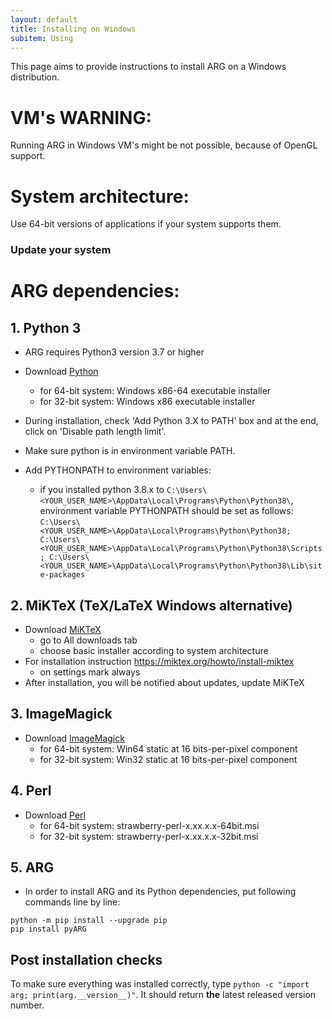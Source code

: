 ```yaml
---
layout: default
title: Installing on Windows
subitem: Using
---
```

This page aims to provide instructions to install ARG on a Windows distribution.

# VM's WARNING:
Running ARG in Windows VM's might be not possible, because of OpenGL support.

# System architecture:
Use 64-bit versions of applications if your system supports them.

### Update your system

# ARG dependencies:

## 1. Python 3

- ARG requires Python3 version 3.7 or higher

- Download [Python](https://www.python.org/downloads/windows/)
  - for 64-bit system: Windows x86-64 executable installer
  - for 32-bit system: Windows x86 executable installer

- During installation, check 'Add Python 3.X to PATH' box and at the end, click on 'Disable path length limit'.

- Make sure python is in environment variable PATH.

- Add PYTHONPATH to environment variables:

  - if you installed python 3.8.x to `C:\Users\<YOUR_USER_NAME>\AppData\Local\Programs\Python\Python38\`, environment variable PYTHONPATH should be set as follows:  
    `C:\Users\<YOUR_USER_NAME>\AppData\Local\Programs\Python\Python38;
    C:\Users\<YOUR_USER_NAME>\AppData\Local\Programs\Python\Python38\Scripts;
    C:\Users\<YOUR_USER_NAME>\AppData\Local\Programs\Python\Python38\Lib\site-packages`
    
## 2. MiKTeX (TeX/LaTeX Windows alternative)
- Download [MiKTeX](https://miktex.org/download)
  - go to All downloads tab
  - choose basic installer according to system architecture
- For installation instruction https://miktex.org/howto/install-miktex
  - on settings mark always
- After installation, you will be notified about updates, update MiKTeX

## 3. ImageMagick
- Download [ImageMagick](https://imagemagick.org/script/download.php#windows)
  - for 64-bit system: Win64 static at 16 bits-per-pixel component
  - for 32-bit system: Win32 static at 16 bits-per-pixel component

## 4. Perl
- Download [Perl](http://strawberryperl.com/)
  - for 64-bit system: strawberry-perl-x.xx.x.x-64bit.msi
  - for 32-bit system: strawberry-perl-x.xx.x.x-32bit.msi

## 5. ARG
- In order to install ARG and its Python dependencies, put following commands line by line:  
```
python -m pip install --upgrade pip
pip install pyARG
```

## Post installation checks

To make sure everything was installed correctly, type `python -c "import arg; print(arg.__version__)"`. It should return **the** latest released version number. 